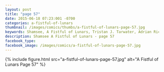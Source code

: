 ```yaml
---
layout: post
title: "page 57"
date: 2015-06-18 07:23:001 -0700
categories: a-fistful-of-lunars
thumbnail: /images/comics/thumbs/a-fistful-of-lunars-page-57.jpg
keywords: Shamsee, A Fistful of Lunars, Tristan J. Tarwater, Adrian Ricker
description: Shamsee A Fistful of Lunars - page 57
facebook_type: 
facebook_image: /images/comics/a-fistful-of-lunars-page-57.jpg
---
```

{% include figure.html src="a-fistful-of-lunars-page-57.jpg" alt="A Fistful of Lunars Page 57" %}